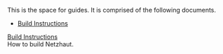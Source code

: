 This is the space for guides. It is comprised of the following documents.

<div style="max-width:700px;">

- [Build Instructions](md_build.html)

[Build Instructions](md_build.html)  
How to build Netzhaut.
<br>

</div>

